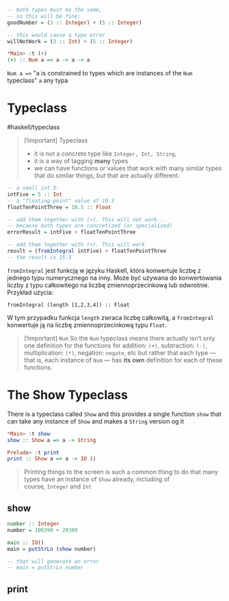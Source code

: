 ```haskell
-- both types must be the same, 
-- so this will be fine: 
goodNumber = (3 :: Integer) + (5 :: Integer) 

-- this would cause a type error 
willNotWork = (3 :: Int) + (5 :: Integer)
```


```haskell
*Main> :t (+)
(+) :: Num a => a -> a -> a
```
`Num a =>` "a is constrained to types which are instances of the `Num` typeclass"
`a` any typa

# Typeclass

#haskell/typeclass
>[!important] Typeclass
>- it is not a concrete type like `Integer, Int, String`,
>- it is a way of tagging **many** types
>- we can have functions or values that work with many similar types that do similar things, but that are actually different.

```haskell
-- a small int 5: 
intFive = 5 :: Int 
-- a "floating-point" value of 10.3 
floatTenPointThree = 10.3 :: Float 

-- add them together with (+). This will not work... 
-- because both types are concretized (or specialized)
errorResult = intFive + floatTenPointThree 

-- add them together with (+). This will work
result = (fromIntegral intFive) + floatTenPointThree 
-- the result is 15.3
```

`fromIntegral` jest funkcją w języku Haskell, która konwertuje liczbę z jednego typu numerycznego na inny. Może być używana do konwertowania liczby z typu całkowitego na liczbę zmiennoprzecinkową lub odwrotnie. Przykład użycia:

`fromIntegral (length [1,2,3,4]) :: Float`

W tym przypadku funkcja `length` zwraca liczbę całkowitą, a `fromIntegral` konwertuje ją na liczbę zmiennoprzecinkową typu `Float`.



>[!important] `Num`
>So the `Num` typeclass means there actually isn’t only one definition for the functions for addition: `(+)`, subtraction: `(-)`, multiplication: `(*)`, negation: `negate`, etc but rather that each type — that is, each instance of `Num` — has **its own** definition for each of these functions.


# The Show Typeclass

There is a typeclass called `Show` and this provides a single function `show` that can take any instance of `Show` and makes a `String` version og it

```haskell
*Main> :t show
show :: Show a => a -> String

Prelude> :t print
print :: Show a => a -> IO ()
```

> Printing things to the screen is such a common thing to do that many types have an instance of `Show` already, including of course, `Integer` and `Int`

## show
```haskell
number :: Integer 
number = 100390 + 29389 

main :: IO() 
main = putStrLn (show number)

-- that will generate an error
-- main = putStrLn number
```


## print














